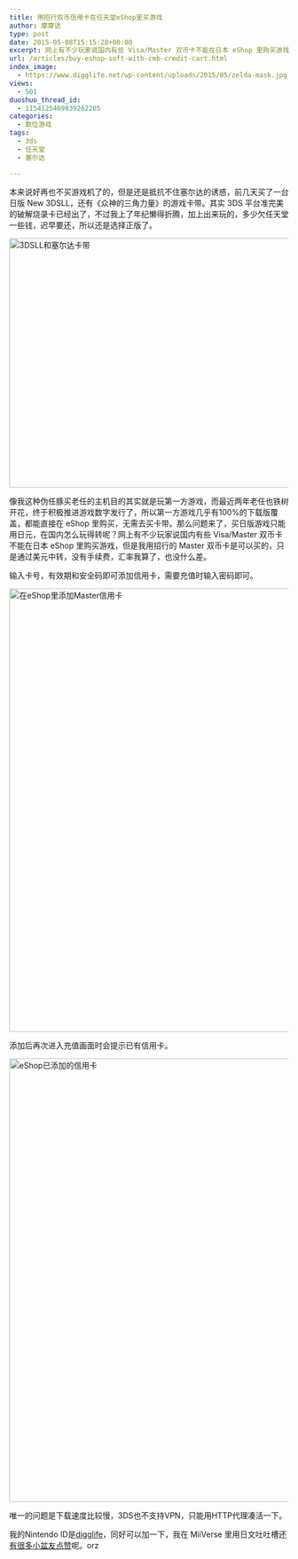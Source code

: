```yaml
---
title: 用招行双币信用卡在任天堂eShop里买游戏
author: 摩摩诘
type: post
date: 2015-05-08T15:15:28+00:00
excerpt: 网上有不少玩家说国内有些 Visa/Master 双币卡不能在日本 eShop 里购买游戏，但是我用招行的 Master 双币卡是可以买的，只是通过美元中转，没有手续费，汇率我算了，也没什么差。
url: /articles/buy-eshop-soft-with-cmb-credit-cart.html
index_image:
  - https://www.digglife.net/wp-content/uploads/2015/05/zelda-mask.jpg
views:
  - 501
duoshuo_thread_id:
  - 1154125469839262205
categories:
  - 数位游戏
tags:
  - 3ds
  - 任天堂
  - 塞尔达

---
```

本来说好再也不买游戏机了的，但是还是抵抗不住塞尔达的诱惑，前几天买了一台日版 New 3DSLL，还有《众神的三角力量》的游戏卡带。其实 3DS 平台准完美的破解烧录卡已经出了，不过我上了年纪懒得折腾，加上出来玩的，多少欠任天堂一些钱，迟早要还，所以还是选择正版了。

<!--more-->

<img src="https://www.digglife.net/wp-content/uploads/2016/05/3dsll-zelda.jpg" alt="3DSLL和塞尔达卡带" width="600" height="450" />

像我这种伪任豚买老任的主机目的其实就是玩第一方游戏，而最近两年老任也铁树开花，终于积极推进游戏数字发行了，所以第一方游戏几乎有100%的下载版覆盖，都能直接在 eShop 里购买，无需去买卡带。那么问题来了，买日版游戏只能用日元，在国内怎么玩得转呢？网上有不少玩家说国内有些 Visa/Master 双币卡不能在日本 eShop 里购买游戏，但是我用招行的 Master 双币卡是可以买的，只是通过美元中转，没有手续费，汇率我算了，也没什么差。

输入卡号，有效期和安全码即可添加信用卡，需要充值时输入密码即可。

<img src="https://www.digglife.net/wp-content/uploads/2016/05/add-master-card.jpg" alt="在eShop里添加Master信用卡" width="600" height="800" />

添加后再次进入充值画面时会提示已有信用卡。

<img src="https://www.digglife.net/wp-content/uploads/2016/05/card-added.jpg" alt="eShop已添加的信用卡" width="600" height="800" class="alignnone size-full wp-image-3976" />

唯一的问题是下载速度比较慢，3DS也不支持VPN，只能用HTTP代理凑活一下。

我的Nintendo ID是<a href="https://miiverse.nintendo.net/users/digglife" target="_blank">digglife</a>，同好可以加一下，我在 MiiVerse 里用日文吐吐槽还<a href="https://miiverse.nintendo.net/posts/AYIHAAAEAABEVRTkxhkBgg" target="_blank">有很多小盆友点赞</a>呢。orz
